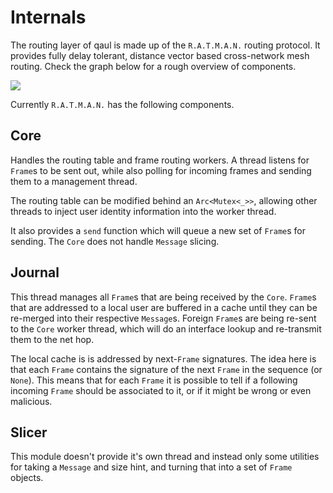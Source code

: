 # Internals

The routing layer of qaul is made up of the `R.A.T.M.A.N.` routing
protocol.  It provides fully delay tolerant, distance vector based
cross-network mesh routing.  Check the graph below for a rough
overview of components.

![](/assets/dependencies.svg)

Currently `R.A.T.M.A.N.` has the following components.

## Core

Handles the routing table and frame routing workers. A thread listens
for `Frame`s to be sent out, while also polling for incoming frames
and sending them to a management thread.

The routing table can be modified behind an `Arc<Mutex<_>>`, allowing
other threads to inject user identity information into the worker
thread.

It also provides a `send` function which will queue a new set of
`Frame`s for sending. The `Core` does not handle `Message` slicing.

## Journal

This thread manages all `Frame`s that are being received by the
`Core`. `Frame`s that are addressed to a local user are buffered in a
cache until they can be re-merged into their respective
`Message`s. Foreign `Frame`s are being re-sent to the `Core` worker
thread, which will do an interface lookup and re-transmit them to the
net hop.

The local cache is is addressed by next-`Frame` signatures. The idea
here is that each `Frame` contains the signature of the next `Frame`
in the sequence (or `None`). This means that for each `Frame` it is
possible to tell if a following incoming `Frame` should be associated
to it, or if it might be wrong or even malicious.

## Slicer

This module doesn't provide it's own thread and instead only some
utilities for taking a `Message` and size hint, and turning that into
a set of `Frame` objects.

